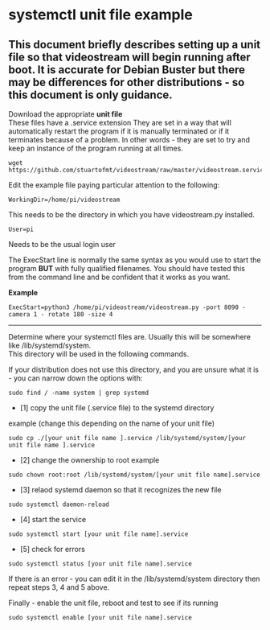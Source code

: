 # systemctl unit file example

This document briefly describes setting up a unit file so that videostream will begin running after boot.
It is accurate for Debian Buster but there may be differences for other distributions - so this document is only guidance.
---

Download the appropriate **unit file**<br>
These files have a .service extension
They are set in a way that will automatically restart the program if it is manually terminated or if it terminates because of a problem.
In other words - they are set to try and keep an instance of the program running at all times.

```
wget https://github.com/stuartofmt/videostream/raw/master/videostream.service
```


Edit the example file paying particular attention to the following:
```
WorkingDir=/home/pi/videostream
```
This needs to be the directory in which you have videostream.py installed. 
```
User=pi
```
Needs to be the usual login user

The ExecStart line is normally the same syntax as you would use to start the program **BUT** with fully qualified filenames.
You should have tested this from the command line and be confident that it works as you want.

**Example**
```
ExecStart=python3 /home/pi/videostream/videostream.py -port 8090 - camera 1 - rotate 180 -size 4
```
----
Determine where your systemctl files are. Usually this will be somewhere like /lib/systemd/system.<br>
This directory will be used in the following commands.

If your distribution does not use this directory, and you are unsure what it is - you can narrow down the options with:

```
sudo find / -name system | grep systemd
```

- [1]  copy the unit file (.service file) to the systemd directory 

example (change this depending on the name of your unit file)
```
sudo cp ./[your unit file name ].service /lib/systemd/system/[your unit file name ].service
```
- [2] change the ownership to root
example
```
sudo chown root:root /lib/systemd/system/[your unit file name].service
```

- [3]  relaod systemd daemon so that it recognizes the new file

```
sudo systemctl daemon-reload
```
- [4]  start the service

```
sudo systemctl start [your unit file name].service
```
- [5]  check for errors

```
sudo systemctl status [your unit file name].service
```

If there is an error - you can edit it in the /lib/systemd/system directory then repeat steps 3, 4 and 5 above.


Finally - enable the unit file, reboot and test to see if its running

```
sudo systemctl enable [your unit file name].service
```

